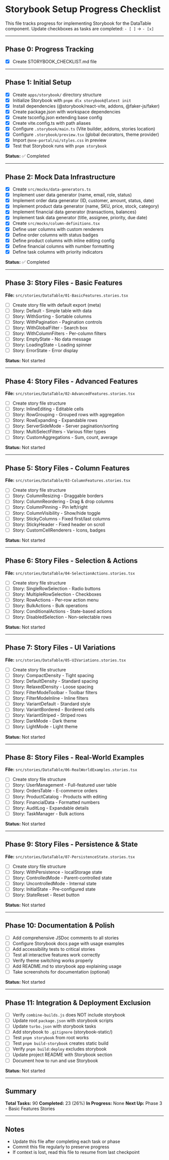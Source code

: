 # Storybook Setup Progress Checklist

This file tracks progress for implementing Storybook for the DataTable component.
Update checkboxes as tasks are completed: `- [ ]` → `- [x]`

---

## Phase 0: Progress Tracking

- [x] Create STORYBOOK_CHECKLIST.md file

---

## Phase 1: Initial Setup

- [x] Create `apps/storybook/` directory structure
- [x] Initialize Storybook with `pnpm dlx storybook@latest init`
- [x] Install dependencies (@storybook/react-vite, addons, @faker-js/faker)
- [x] Create package.json with workspace dependencies
- [x] Create tsconfig.json extending base config
- [x] Create vite.config.ts with path aliases
- [x] Configure `.storybook/main.ts` (Vite builder, addons, stories location)
- [x] Configure `.storybook/preview.tsx` (global decorators, theme provider)
- [x] Import `@one-portal/ui/styles.css` in preview
- [x] Test that Storybook runs with `pnpm storybook`

**Status:** ✅ Completed

---

## Phase 2: Mock Data Infrastructure

- [x] Create `src/mocks/data-generators.ts`
- [x] Implement user data generator (name, email, role, status)
- [x] Implement order data generator (ID, customer, amount, status, date)
- [x] Implement product data generator (name, SKU, price, stock, category)
- [x] Implement financial data generator (transactions, balances)
- [x] Implement task data generator (title, assignee, priority, due date)
- [x] Create `src/mocks/column-definitions.tsx`
- [x] Define user columns with custom renderers
- [x] Define order columns with status badges
- [x] Define product columns with inline editing config
- [x] Define financial columns with number formatting
- [x] Define task columns with priority indicators

**Status:** ✅ Completed

---

## Phase 3: Story Files - Basic Features

**File:** `src/stories/DataTable/01-BasicFeatures.stories.tsx`

- [ ] Create story file with default export (meta)
- [ ] Story: Default - Simple table with data
- [ ] Story: WithSorting - Sortable columns
- [ ] Story: WithPagination - Pagination controls
- [ ] Story: WithGlobalFilter - Search box
- [ ] Story: WithColumnFilters - Per-column filters
- [ ] Story: EmptyState - No data message
- [ ] Story: LoadingState - Loading spinner
- [ ] Story: ErrorState - Error display

**Status:** Not started

---

## Phase 4: Story Files - Advanced Features

**File:** `src/stories/DataTable/02-AdvancedFeatures.stories.tsx`

- [ ] Create story file structure
- [ ] Story: InlineEditing - Editable cells
- [ ] Story: RowGrouping - Grouped rows with aggregation
- [ ] Story: RowExpanding - Expandable rows
- [ ] Story: ServerSideMode - Server pagination/sorting
- [ ] Story: MultiSelectFilters - Various filter types
- [ ] Story: CustomAggregations - Sum, count, average

**Status:** Not started

---

## Phase 5: Story Files - Column Features

**File:** `src/stories/DataTable/03-ColumnFeatures.stories.tsx`

- [ ] Create story file structure
- [ ] Story: ColumnResizing - Draggable borders
- [ ] Story: ColumnReordering - Drag & drop columns
- [ ] Story: ColumnPinning - Pin left/right
- [ ] Story: ColumnVisibility - Show/hide toggle
- [ ] Story: StickyColumns - Fixed first/last columns
- [ ] Story: StickyHeader - Fixed header on scroll
- [ ] Story: CustomCellRenderers - Icons, badges

**Status:** Not started

---

## Phase 6: Story Files - Selection & Actions

**File:** `src/stories/DataTable/04-SelectionActions.stories.tsx`

- [ ] Create story file structure
- [ ] Story: SingleRowSelection - Radio buttons
- [ ] Story: MultipleRowSelection - Checkboxes
- [ ] Story: RowActions - Per-row action menu
- [ ] Story: BulkActions - Bulk operations
- [ ] Story: ConditionalActions - State-based actions
- [ ] Story: DisabledSelection - Non-selectable rows

**Status:** Not started

---

## Phase 7: Story Files - UI Variations

**File:** `src/stories/DataTable/05-UIVariations.stories.tsx`

- [ ] Create story file structure
- [ ] Story: CompactDensity - Tight spacing
- [ ] Story: DefaultDensity - Standard spacing
- [ ] Story: RelaxedDensity - Loose spacing
- [ ] Story: FilterModeToolbar - Toolbar filters
- [ ] Story: FilterModeInline - Inline filters
- [ ] Story: VariantDefault - Standard style
- [ ] Story: VariantBordered - Bordered cells
- [ ] Story: VariantStriped - Striped rows
- [ ] Story: DarkMode - Dark theme
- [ ] Story: LightMode - Light theme

**Status:** Not started

---

## Phase 8: Story Files - Real-World Examples

**File:** `src/stories/DataTable/06-RealWorldExamples.stories.tsx`

- [ ] Create story file structure
- [ ] Story: UserManagement - Full-featured user table
- [ ] Story: OrdersTable - E-commerce orders
- [ ] Story: ProductCatalog - Products with editing
- [ ] Story: FinancialData - Formatted numbers
- [ ] Story: AuditLog - Expandable details
- [ ] Story: TaskManager - Bulk actions

**Status:** Not started

---

## Phase 9: Story Files - Persistence & State

**File:** `src/stories/DataTable/07-PersistenceState.stories.tsx`

- [ ] Create story file structure
- [ ] Story: WithPersistence - localStorage state
- [ ] Story: ControlledMode - Parent-controlled state
- [ ] Story: UncontrolledMode - Internal state
- [ ] Story: InitialState - Pre-configured state
- [ ] Story: StateReset - Reset button

**Status:** Not started

---

## Phase 10: Documentation & Polish

- [ ] Add comprehensive JSDoc comments to all stories
- [ ] Configure Storybook docs page with usage examples
- [ ] Add accessibility tests to critical stories
- [ ] Test all interactive features work correctly
- [ ] Verify theme switching works properly
- [ ] Add README.md to storybook app explaining usage
- [ ] Take screenshots for documentation (optional)

**Status:** Not started

---

## Phase 11: Integration & Deployment Exclusion

- [ ] Verify `combine-builds.js` does NOT include storybook
- [ ] Update root `package.json` with storybook scripts
- [ ] Update `turbo.json` with storybook tasks
- [ ] Add storybook to `.gitignore` (storybook-static/)
- [ ] Test `pnpm storybook` from root works
- [ ] Test `pnpm build-storybook` creates static build
- [ ] Verify `pnpm build:deploy` excludes storybook
- [ ] Update project README with Storybook section
- [ ] Document how to run and use Storybook

**Status:** Not started

---

## Summary

**Total Tasks:** 90
**Completed:** 23 (26%)
**In Progress:** None
**Next Up:** Phase 3 - Basic Features Stories

---

## Notes

- Update this file after completing each task or phase
- Commit this file regularly to preserve progress
- If context is lost, read this file to resume from last checkpoint
